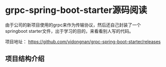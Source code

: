 # grpc-spring-boot-starter源码阅读

​        由于公司的新项目使用的grpc来作为传输协议，然后还自己封装了一个springboot starter文件，出于学习的目的，来看看别人写的代码。

项目地址： https://github.com/yidongnan/grpc-spring-boot-starter/releases

## 项目结构介绍
